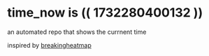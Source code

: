 # time_now is (( 1732280400132 ))

an automated repo that shows the currnent time

inspired by [breakingheatmap](https://github.com/breakingheatmap/breakingheatmap)